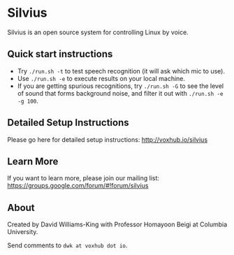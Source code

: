 # Silvius

Silvius is an open source system for controlling Linux by voice.

## Quick start instructions

- Try `./run.sh -t` to test speech recognition (it will ask which mic to use).
- Use `./run.sh -e` to execute results on your local machine.
- If you are getting spurious recognitions, try `./run.sh -G` to see the level of sound that forms background noise, and filter it out with `./run.sh -e -g 100`.

## Detailed Setup Instructions

Please go here for detailed setup instructions: http://voxhub.io/silvius

## Learn More

If you want to learn more, please join our mailing list:
https://groups.google.com/forum/#!forum/silvius

## About

Created by David Williams-King with Professor Homayoon Beigi at Columbia University. 

Send comments to `dwk at voxhub dot io`.
